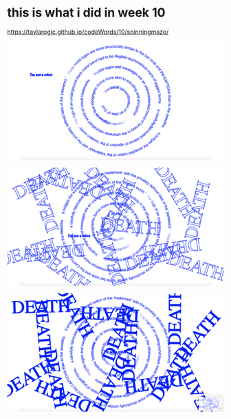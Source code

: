 # this is what i did in week 10

https://taylarogic.github.io/codeWords/10/spinningmaze/

![](WIP1.png)

![](WIP2.png)

![](WIP3.png)

